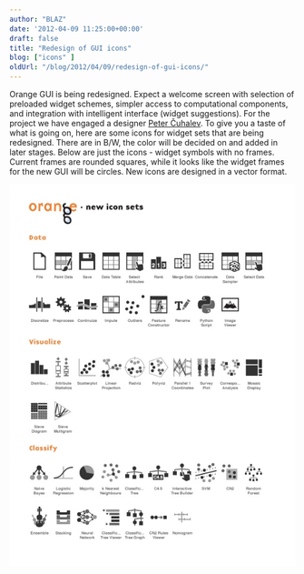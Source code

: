 ```yaml
---
author: "BLAZ"
date: '2012-04-09 11:25:00+00:00'
draft: false
title: "Redesign of GUI icons"
blog: ["icons" ]
oldUrl: "/blog/2012/04/09/redesign-of-gui-icons/"
---
```


Orange GUI is being redesigned. Expect a welcome screen with selection of preloaded widget schemes, simpler access to computational components, and integration with intelligent interface (widget suggestions). For the project we have engaged a designer [Peter Čuhalev](http://yukaii.com/). To give you a taste of what is going on, here are some icons for widget sets that are being redesigned. There are in B/W, the color will be decided on and added in later stages. Below are just the icons - widget symbols with no frames. Current frames are rounded squares, while it looks like the widget frames for the new GUI will be circles. New icons are designed in a vector format.

![](orange-icons-new-sets.png__600x800_q95_crop_subject_location-94%2C171_upscale.jpg)

